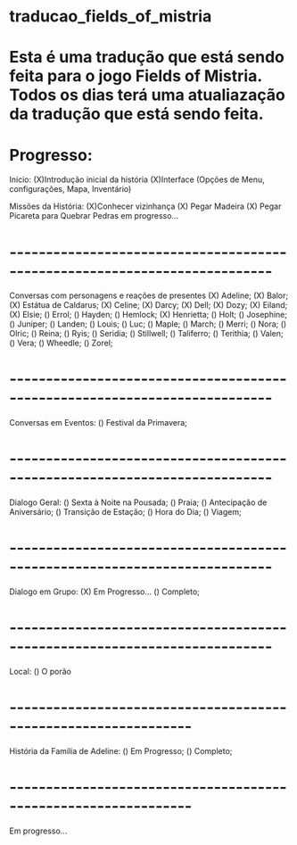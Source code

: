 # traducao_fields_of_mistria
# Esta é uma tradução que está sendo feita para o jogo Fields of Mistria. Todos os dias terá uma atualiazação da tradução que está sendo feita.

# Progresso:

Início:
(X)Introdução inicial da história
(X)Interface (Opções de Menu, configurações, Mapa, Inventário)

Missões da História:
(X)Conhecer vizinhança
(X) Pegar Madeira
(X) Pegar Picareta para Quebrar Pedras
em progresso...
# --------------------------------------------------------------------------
Conversas com personagens e reações de presentes
(X) Adeline;
(X) Balor;
(X) Estátua de Caldarus;
(X) Celine;
(X) Darcy;
(X) Dell;
(X) Dozy;
(X) Eiland;
(X) Elsie;
() Errol;
() Hayden;
() Hemlock;
(X) Henrietta;
() Holt;
() Josephine;
() Juniper;
() Landen;
() Louis;
() Luc;
() Maple;
() March;
() Merri;
() Nora;
() Olric;
() Reina;
() Ryis;
() Seridia;
() Stillwell;
() Taliferro;
() Terithia;
() Valen;
() Vera;
() Wheedle;
() Zorel;
# --------------------------------------------------------------------------
Conversas em Eventos:
() Festival da Primavera;
# --------------------------------------------------------------------------
Dialogo Geral: 
() Sexta à Noite na Pousada;
() Praia;
() Antecipação de Aniversário;
() Transição de Estação;
() Hora do Dia;
() Viagem;
# --------------------------------------------------------------------------
Dialogo em Grupo:
(X) Em Progresso... 
() Completo;
# --------------------------------------------------------------------------
Local:
() O porão
# ---------------------------------------------------------------
História da Família de Adeline:
() Em Progresso;
() Completo;
# ---------------------------------------------------------------
Em progresso...
